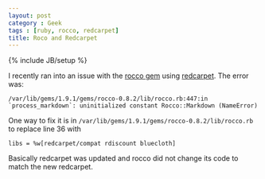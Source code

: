 ```yaml
---
layout: post
category : Geek
tags : [ruby, rocco, redcarpet]
title: Roco and Redcarpet
---
```

{% include JB/setup %}

I recently ran into an issue with the [rocco gem](http://rtomayko.github.io/rocco/)
using [redcarpet](https://github.com/vmg/redcarpet). The error was:

```
/var/lib/gems/1.9.1/gems/rocco-0.8.2/lib/rocco.rb:447:in `process_markdown`: uninitialized constant Rocco::Markdown (NameError)
```

One way to fix it is in `/var/lib/gems/1.9.1/gems/rocco-0.8.2/lib/rocco.rb` to replace line 36 with

```
libs = %w[redcarpet/compat rdiscount bluecloth]
```

Basically redcarpet was updated and rocco did not change its code to match the new redcarpet.

